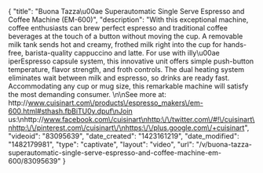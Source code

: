 {
    "title": "Buona Tazza\u00ae Superautomatic Single Serve Espresso and Coffee Machine (EM-600)",
    "description": "With this exceptional machine, coffee enthusiasts can brew perfect espresso and traditional coffee beverages at the touch of a button without moving the cup. A removable milk tank sends hot and creamy, frothed milk right into the cup for hands-free, barista-quality cappuccino and latte. For use with illy\u00ae iperEspresso capsule system, this innovative unit offers simple push-button temperature, flavor strength, and froth controls. The dual heating system eliminates wait between milk and espresso, so drinks are ready fast. Accommodating any cup or mug size, this remarkable machine will satisfy the most demanding consumer. \n\nSee more at: http:\/\/www.cuisinart.com\/products\/espresso_makers\/em-600.html#sthash.fbBiTU0y.dpuf\nJoin us:\nhttp:\/\/www.facebook.com\/cuisinart\nhttp:\/\/twitter.com\/#!\/cuisinart\nhttp:\/\/pinterest.com\/cuisinart\/\nhttps:\/\/plus.google.com\/+cuisinart",
    "videoid": "83095639",
    "date_created": "1423161219",
    "date_modified": "1482179981",
    "type": "captivate",
    "layout": "video",
    "url": "\/v\/buona-tazza-superautomatic-single-serve-espresso-and-coffee-machine-em-600\/83095639"
}